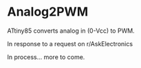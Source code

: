 # Analog2PWM
ATtiny85 converts analog in (0-Vcc) to PWM.

In response to a request on r/AskElectronics

In process... more to come.
